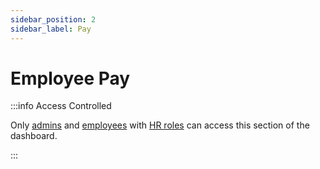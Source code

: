 ```yaml
---
sidebar_position: 2
sidebar_label: Pay
---
```


# Employee Pay

:::info Access Controlled

Only [admins](../../types.md#admin) and [employees](../../types.md#employee) with [HR roles](../../roles.md#hr) can access this section of the dashboard.

:::